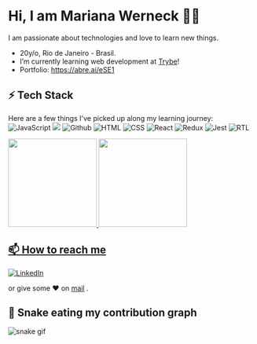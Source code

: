 # Hi, I am Mariana Werneck 👨‍💻

I am passionate about technologies and love to learn new things.
- 20y/o, Rio de Janeiro - Brasil. 
- I’m currently learning web development at [Trybe](https://betrybe.com)!
- Portfolio: https://abre.ai/eSE1

## ⚡ Tech Stack

Here are a few things I've picked up along my learning journey:
</br>
 ![JavaScript](https://img.shields.io/badge/JavaScript-F7DF1E?style=for-the-badge&logo=javascript&logoColor=black) ![](https://img.shields.io/badge/git%20-%23F05033.svg?&style=for-the-badge&logo=git&logoColor=white)  ![Github](https://img.shields.io/badge/github%20-%23121011.svg?&style=for-the-badge&logo=github&logoColor=white) ![HTML](https://img.shields.io/badge/HTML5-E34F26?style=for-the-badge&logo=html5&logoColor=white) ![CSS](https://img.shields.io/badge/CSS-239120?&style=for-the-badge&logo=css3&logoColor=white) ![React](https://img.shields.io/badge/-ReactJs-61DAFB?logo=react&logoColor=white&style=for-the-badge) ![Redux](https://img.shields.io/badge/Redux-593D88?style=for-the-badge&logo=redux&logoColor=white) ![Jest](https://img.shields.io/badge/Jest-323330?style=for-the-badge&logo=Jest&logoColor=white) ![RTL](https://img.shields.io/badge/testing%20library-323330?style=for-the-badge&logo=testing-library&logoColor=red)
 
   <div>
<a href="https://github.com/mariyzx">
<img height="180em" src="https://github-readme-stats.vercel.app/api/top-langs/?username=mariyzx&layout=compact&langs_count=7&theme=dracula"/>
<img height="180em" src="https://github-readme-stats.vercel.app/api?username=mariyzx&show_icons=true&theme=dracula&include_all_commits=true&count_private=true"/>
</div>
  
## 📫 How to reach me
[![LinkedIn](https://img.shields.io/badge/LinkedIn-0077B5?style=for-the-badge&logo=linkedin&logoColor=white)](https://www.linkedin.com/in/marinhomariana8/)
 
 or give some ♥ on [mail](mailto:marinhomariana8@gmail.com) .
  
## 🐍 Snake eating my contribution graph 
![snake gif](https://github.com/mariyzx/mariyzx/blob/output/github-contribution-grid-snake.gif)
